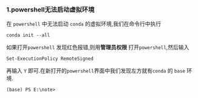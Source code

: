### 1.powershell无法启动虚拟环境
在 `powershell` 中无法启动 `conda` 的虚拟环境,我们在命令行中执行
```shell
conda init --all
```

如果打开`powershell` 发现红色报错,则用**管理员权限** 打开`powershell`,然后输入
```shell
Set-ExecutionPolicy RemoteSigned
```

再输入 `Y` 即可.在新打开的`powershell`界面中我们发现左方就有`conda`  的 `base` 环境.
```shell
(base) PS E:\note>
```